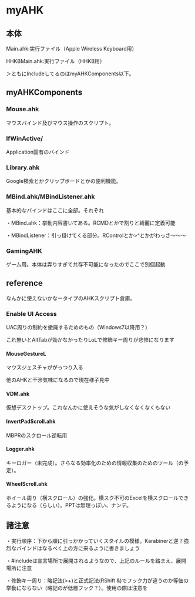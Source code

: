 # myAHK

## 本体
Main.ahk:実行ファイル（Apple Wireless Keyboard用）

HHKBMain.ahk:実行ファイル（HHKB用）

＞ともにIncludeしてるのはmyAHKComponents以下。

## myAHKComponents

### Mouse.ahk
マウスバインド及びマウス操作のスクリプト。
### IfWinActive/
Application固有のバインド

### Library.ahk
Google検索とかクリップボードとかの便利機能。


### MBind.ahk/MBindListener.ahk
基本的なバインドはここに全部。それぞれ

・MBind.ahk：挙動内容書いてある。RCMDとかで割りと綺麗に定義可能

・MBindListener：引っ掛けてくる部分。RControlとか>^とかがわっさ～～～

### GamingAHK
ゲーム用。本体は弄りすぎて共存不可能になったのでここで別個起動

## reference
なんかに使えないかなータイプのAHKスクリプト倉庫。
### Enable UI Access
UAC周りの制約を撤廃するためのもの（Windows7以降用？）

これ無いとAltTabが効かなかったりLoLで修飾キー周りが悲惨になります

#### MouseGestureL
マウスジェスチャががっつり入る

他のAHKと干渉気味になるので現在様子見中

#### VDM.ahk
仮想デスクトップ。これなんかに使えそうな気がしなくなくなくもない

#### InvertPadScroll.ahk
MBPRのスクロール逆転用

#### Logger.ahk
キーロガー（未完成）。さらなる効率化のための情報収集のためのツール（の予定）。

#### WheelScroll.ahk
ホイール周り（横スクロール）の強化。横スク不可のExcelを横スクロールできるようになる（らしい）。PPTは無理っぽい、ナンデ。

## 諸注意
・実行順序：下から順に引っかかっていくスタイルの模様。Karabinerと逆？強烈なバインドはなるべく上の方に来るように書きましょう

・#includeは宣言場所で展開されるようなので、上記のルールを踏まえ、展開場所に注意

・修飾キー周り：略記法(>+)と正式記法(RShift &)でフック力が違うのか等価の挙動にならない（略記のが低層フック？）。使用の際は注意を
